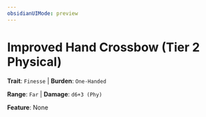 ```yaml
---
obsidianUIMode: preview
---
```

# Improved Hand Crossbow (Tier 2 Physical)

**Trait**: `Finesse` | **Burden**: `One-Handed`

**Range**: `Far` | **Damage**: `d6+3 (Phy)`

**Feature**: None